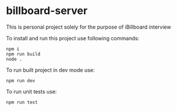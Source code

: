 # billboard-server

This is personal project solely for the purpose of iBillboard interview

To install and run this project use following commands:

```
npm i
npm run build
node .
```

To run built project in dev mode use:

```
npm run dev
```

To run unit tests use:

```
npm run test
```
